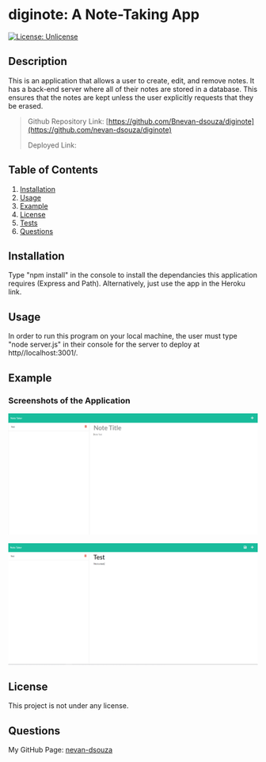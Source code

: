 # diginote: A Note-Taking App

[![License: Unlicense](https://img.shields.io/badge/license-Unlicense-blue.svg)](http://unlicense.org/)

## Description

This is an application that allows a user to create, edit, and remove notes. It has a back-end server where all of their notes are stored in a database. This ensures that the notes are kept unless the user explicitly requests that they be erased. 

> Github Repository Link: [https://github.com/Bnevan-dsouza/diginote](https://github.com/nevan-dsouza/diginote)
>
> Deployed Link: 


## Table of Contents

1. [Installation](#installation)
2. [Usage](#usage)
3. [Example](#example)
3. [License](#license)
4. [Tests](#tests)
5. [Questions](#questions)

## Installation

Type "npm install" in the console to install the dependancies this application requires (Express and Path). Alternatively, just use the app in the Heroku link.

## Usage

In order to run this program on your local machine, the user must type "node server.js" in their console for the server to deploy at http//localhost:3001/. 

## Example

### Screenshots of the Application

![Screenshot of the note-taking app, with a note already written](./images/notes-default.png)

![Screenshot of the note-taking app](./images/note-post.png)

## License

This project is not under any license.

## Questions

My GitHub Page: [nevan-dsouza](https://github.com/nevan-dsouza)